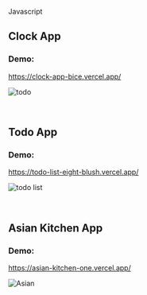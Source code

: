  Javascript 
## Clock App
### Demo:
https://clock-app-bice.vercel.app/

![todo](https://media.giphy.com/media/mrpCZx1K9GPtQMR4CX/giphy.gif)

<br/>

## Todo App
### Demo:
https://todo-list-eight-blush.vercel.app/

![todo list](https://media.giphy.com/media/8xbpwWIY3Cvw5RXyYl/giphy.gif)

<br/>

## Asian Kitchen App
### Demo:
https://asian-kitchen-one.vercel.app/

![Asian](https://media.giphy.com/media/9sBzZlbjEnAgFiNPLp/giphy.gif)

